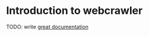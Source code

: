 # Introduction to webcrawler

TODO: write [great documentation](http://jacobian.org/writing/great-documentation/what-to-write/)
